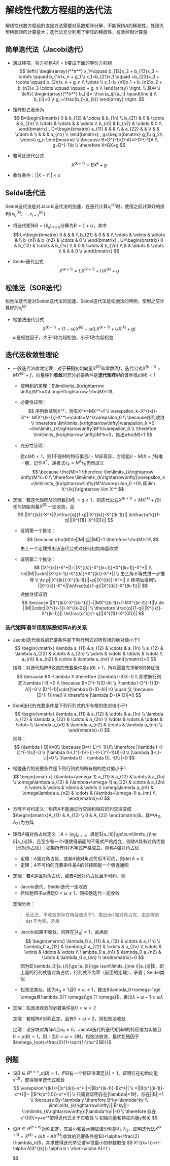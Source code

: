 # 解线性代数方程组的迭代法

解线性代数方程组的直接方法需要对系数矩阵分解，不能保持$A$的稀疏性，处理大型稀疏矩阵计算量大；迭代法充分利用了矩阵的稀疏性，有效控制计算量

## 简单迭代法（Jacobi迭代）

- 通过移项，将方程组$AX=b$变成下面的等价方程组
  $$
  \left\{
  \begin{array}{**lr**}
  x_1=\qquad b_{12}x_2 + b_{13}x_3 + \cdots \qquad b_{1n}x_n + g_1 \\
  x_1=b_{21}x_1 \qquad +b_{23}x_3 + \cdots \qquad b_{2n}x_n + g_n \\
  \vdots \\
  x_1=b_{n1}x_1 + b_{n2}x_2 + b_{n3}x_3 \cdots \qquad \qquad  + g_n \\
  \end{array}
  \right.
  \\
  其中 \\
  \left\{
  \begin{array}{**lr**}
  b_{ij}=-\frac{a_ij}{a_ii} \quad(i\ne j) \\
  b_{ii}=0 \\
  g_i=\frac{b_i}{a_{ii}}
  \end{array}
  \right.
  $$

- 矩阵形式表示为
  $$
  B=\begin{bmatrix}
  0 & b_{12} & \cdots & b_{1n} \\
  b_{21} & 0 & \cdots & b_{2n} \\
  \vdots & \vdots &  & \vdots \\
  b_{n1} & b_{n2} & \cdots & 0 \\
  \end{bmatrix}
  ,
  D=\begin{bmatrix}
  a_{11} &   &   &   \\
   & a_{22} &   &   \\
   &   & \ddots &   \\
   &   &   & a_{nn} \\
  \end{bmatrix}
  ,
  g=\begin{bmatrix}
  g_1\\
  g_2\\
  \vdots\\
  g_n
  \end{bmatrix}
  \\
  \because B=D^{-1}(D-A)=I-D^{-1}A \\
  g=D^{-1}b \\
  \therefore X=BX+g
  $$

- 雅可比迭代公式
  $$
  X^{(k+1)}=BX^k+g
  $$

- 收敛条件：$||X-Y||<\varepsilon$

## Seidel迭代法

Seidel迭代法是对Jacobi迭代法的加速，在迭代计算$x_i^{(k)}$时，使用之前计算好的序列$\{x_0^{(k)},\cdots,x_{i-1}^{(k)}\}$

- 将迭代矩阵$B=(b_{ij})_{n\times n}$分解为$B=L+U$，其中
  $$
  L=\begin{bmatrix}
  0 &   &   &   \\
  b_{21} & 0 &   &   \\
  \vdots & \vdots & \ddots &   \\
  b_{n1} & b_{n2} & \cdots & 0 \\
  \end{bmatrix}
  ,
  U=\begin{bmatrix}
  0 & b_{12} & \cdots & b_{1n} \\
    & 0 & \cdots & b_{2n} \\
    &   & \ddots & \vdots \\
    &   &   & 0 \\
  \end{bmatrix}
  $$

- Seidel迭代公式
  $$
  X^{(k+1)}=LX^{(k+1)}+UX^{(k)}+g
  $$

## 松弛法（SOR迭代）

松弛法迭代是对Seidel迭代法的加速，Seidel迭代法是松弛法的特例，使用之前计算好的$x_i^{(k)}$

- 松弛法迭代公式
  $$
  X^{(k+1)}=(1-\omega)X^{(k)}+\omega(LX^{(k+1)}+UX^{(k)}+g)
  $$
  $\omega$是松弛因子，大于1称为超松弛，小于1称为低松弛

## 迭代法收敛性理论

- 一般迭代法收敛定理：对于**任何**初始向量$X^{(0)}$和常数项$f$，迭代公式$X^{(k+1)}=MX^{(k)}+f$，向量序列**收敛**的充分必要条件是**迭代矩阵**$M$的谱半径$\rho(M)<1$

  - 使用到的定理：$\lim\limits_{k\rightarrow \infty}M^k=0\Longleftrightarrow \rho(M)<1$

  - 必要性证明：
    $$
    序列收敛到X^*，则有X^*=MX^*+f \\
    \varepsilon_k=X^{(k)}-X^*=M(X^{(k-1)}-X^*)=\cdots=M^k\varepsilon_0 \\
    \because序列收敛\\
    \therefore \lim\limits_{k\rightarrow\infty}\varepsilon_k =0
    =\lim\limits_{k\rightarrow\infty}M^k\varepsilon_0 \\
    \therefore \lim\limits_{k\rightarrow \infty}M^k=0，推出\rho(M)<1
    $$

  - 充分性证明：

    若$\rho(M)<1$，则1不是$M$的特征值且$I-M$非奇异，方程组$(I-M)X=f$有唯一解，记作$X^*$，递推式$\varepsilon_k=M^k\varepsilon_0$仍然成立
    $$
    \because \rho(M)<1 \therefore \lim\limits_{k\rightarrow \infty}M^k=0 \\
    \therefore \lim\limits_{k\rightarrow\infty}\varepsilon_k
    =\lim\limits_{k\rightarrow\infty}M^k\varepsilon_0 =0\\
    即\lim X^{(k)}\rightarrow \lim X^*
    $$

- 定理：若迭代矩阵$M$的范数$||M||=q<1$，则迭代公式$X^{(k+1)}=MX^{(k)}+f$对任何初始向量$X^{(0)}$一定收敛，且
  $$
  ||X^{(k)}-X^*||\le\frac{q}{1-q}||X^{(k)}-X^{(k-1)}||
  \le\frac{q^k}{1-q}||X^{(1)}-X^{(0)}||
  $$

  - 证明第一个推论：
    $$
    \because \rho(M)\le||M||且||M||<1 \therefore \rho(M)<1\\
    $$
    由上一个定理推出该迭代公式对任何初始向量收敛

  - 证明第二个推论：
    $$
    ||X^{(k)}-X^*||=||X^{(k)}-X^{(k+1)}+X^{(k+1)}-X^*|| \\
    \le||M||\cdot||X^{(k-1)}-X^{(k)}+X^{(k)}-X^*|| \\
    由三角不等式进一步推导 \\
    \le p||X^{(k)}-X^{(k-1)}||+p||X^{(k)}-X^*|| \\
    移项后得到\\
    ||X^{(k)}-X^*||\le\frac{q}{1-q}||X^{(k)}-X^{(k-1)}||
    $$
    递推继续证明
    $$
    \because ||X^{(k)}-X^{(k-1)}||=||MX^{(k-1)}+f-MX^{(k-2)}-f||\\
    \le ||M||\cdot||X^{(k-1)}-X^{(k-2)}|| \\
    \therefore \frac{q}{1-q}||X^{(k)}-X^{(k-1)}||
    \le\frac{q^k}{1-q}||X^{(1)}-X^{(0)}||
    $$

### 迭代矩阵谱半径和系数矩阵A的关系

- Jacobi迭代收敛的充要条件是下列行列式的所有根的绝对值小于1
  $$
  \begin{vmatrix}
  \lambda a_{11} & a_{12} & \cdots & a_{1n} \\
  a_{12} & \lambda a_{22} & \cdots & a_{2n} \\
  \vdots & \vdots & \ddots & \vdots \\
  a_{n1} & a_{n2} & \cdots & \lambda a_{nn} \\
  \end{vmatrix}=0
  $$
  推导：对迭代矩阵$B$收敛的充要条件是$\rho(B)<1$，所以需要先求解$B$的特征值
  $$
  \because BX=\lambda X
  \therefore (\lambda I-B)X=0 \\
  即求解行列式|\lambda I-B|=0 \\
  \because B=D^{-1}(D-A) \\
  |\lambda I-D^{-1}(D-A)|=0 \\
  |D^{-1}|\cdot|\lambda D-(D-A)|=0 \quad 又 \because |D^{-1}|\ne0 \\
  \therefore |\lambda D+(A-D)|=0
  $$

- Sidel迭代的充要条件是下列行列式的所有根的绝对值小于1
  $$
  \begin{vmatrix}
  \lambda a_{11} & a_{12} & \cdots & a_{1n} \\
  \lambda a_{12} & \lambda a_{22} & \cdots & a_{2n} \\
  \vdots & \vdots & \ddots & \vdots \\
  \lambda a_{n1} & \lambda a_{n2} & \cdots & \lambda a_{nn} \\
  \end{vmatrix}=0
  $$
  推导：
  $$
  (\lambda I-B)X=0\\
  \because B=(I-L)^{-1}U\\
  \therefore |\lambda I-(I-L)^{-1}U|=0 \\
  |\lambda (I-L)^{-1}(I-L)-(I-L)^{-1}U|=0 \\
  |\lambda (I-L)-U|=0 \\
  |\lambda D - \lambda DL -DU|=0
  $$

- 松弛迭代的充要条件是下列行列式的所有根的绝对值小于1
  $$
  \begin{vmatrix}
  (\lambda+\omega-1) a_{11} & a_{12} & \cdots & a_{1n} \\
  \omega\lambda a_{12} & (\lambda+\omega-1) a_{22} & \cdots & a_{2n} \\
  \vdots & \vdots & \ddots & \vdots \\
  \omega\lambda a_{n1} & \omega\lambda a_{n2} & \cdots & (\lambda+\omega-1) a_{nn} \\
  \end{vmatrix}=0
  $$







- 方阵不可约定义：矩阵$A$不能通过行交换和相应的列交换变成$\begin{bmatrix}A_{11} & A_{12} \\ 0 & A_{22} \end{bmatrix}$，其中$A_{11},A_{22}$为方阵

- 矩阵$A$强对角占优定义：$A=(a_{ij})_{n\times n}$，满足$|a_{ii}|\ge\sum\limits_{j\ne i}|a_{ij}|$，且至少有一个$i$值使得前面的不等式严格成立，则称$A$具有对角优势（弱对角占优）；如果所有$i$对不等式严格成立，则称$A$强对角占优

  - 定理：$A$强对角占优，或者$A$弱对角占优但不可约，则$\det A\ne 0$
  - 定理：$A$不可约的充要条件是$A$的邻接图是一个强连通图

- 定理：若$A$是强对角占优，或者$A$弱对角占优且不可约，则

  - Jacobi迭代、Seidel迭代一定收敛
  - 若松弛因子$\omega$满足$0< \omega\le 1$，则松弛迭代一定收敛

  定理分析：

  > 反证法，不收敛则存在特征值大于1，推出$\det$强对角占优，由定理的$\det$不为零，矛盾

  - Jacobi如果不收敛，则存在$|\lambda_0|\ge 1$，且满足
    $$
    \begin{vmatrix}
    \lambda_0 a_{11} & a_{12} & \cdots & a_{1n} \\
    \lambda_0 a_{12} & \lambda_0 a_{22} & \cdots & a_{2n} \\
    \vdots & \vdots & \ddots & \vdots \\
    \lambda_0 a_{n1} & \lambda_0 a_{n2} & \cdots & \lambda_0 a_{nn} \\
    \end{vmatrix}=0
    $$
    因为$|\lambda_0||a_{ii}|\ge |a_{ii}|\ge \sum\limits_{j\ne i}|a_{ij}|$，即上面的行列式强对角占优，行列式不为零（前面的定理），矛盾；Seidel类似

  - 松弛法类似，因为$\lambda_0\ge 1且0\le \omega\le 1$，推出$\lambda_0+\omega-1\ge \omega且\lambda_0(1-\omega)\ge (1-\omega)$，推出$\lambda+\omega-1\ge\omega\lambda$

- 定理：松弛法收敛的必要条件是$0<\omega< 2$

  定理：若矩阵$A$对称正定，且有$0<\omega<2$，则松弛法收敛
  
  定理：设分块对角阵$A$且$a_{ii}\ne 0$，Jacobi迭代的迭代矩阵$B$的特征值为实值且$0<\rho(B)<1$，则：当$0<\omega<2$时，松弛法收敛，最优松弛因子$\omega_{opt}=\frac{2}{1+\sqrt{1-\rho^2(B)}}$



## 例题

- 设$B\in R^{n\times n},\rho(B)>1$，但$B$有一个特征值满足$|\lambda|<1$，证明存在初始向量$x^{(0)}$，使得简单迭代式收敛
  $$
  \varepsilon^{(k)}=||x^{(k)}-x^*||=||Bx^{(k-1)}-Bx^*|| \\
  =||B(x^{(k-1)}-x^*)||= ||B^k(x^{(0)}-x^*)|| \\
  只需要证明存在|\lambda|<1时，存在||B||<1 \\
  \because By=\lambda y \therefore B^ky=\lambda^ky \\
  \lim\limits_{k\rightarrow\infty}||B^ky||=
  \lim\limits_{k\rightarrow\infty}||\lambda^ky||=0 \\
  \therefore 存在x^{(0)}=y+x^*使得迭代式关于它收敛 \\
  初始向量和特征向量y有关
  $$

- 设$A\in R^{(n\times n)}$对称正定，其最小和最大特征值分别是$\lambda_1,\lambda_2$，证明迭代法$X^{(k+1)}=X^{(k)}+\alpha(b-AX^{(k)})$收敛的充要条件是$0<\alpha<\frac{2}{\lambda_n}$，并求使得迭代举证谱半径最小的参数取值
  $$
  X^{(k+1)}=(I-\alpha A)X^{(k)}+\alpha b \\
  \rho(I-\alpha A)<1 \\
  $$
  